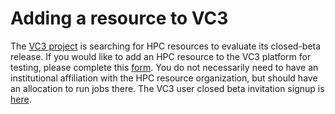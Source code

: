 # Adding a resource to VC3

The [VC3 project](http://www.virtualclusters.org) is searching for HPC resources to evaluate its closed-beta release.  If you would like to add an HPC resource to the VC3 platform for testing, please complete this [form](http://bit.ly/vc3-signup). You do not necessarily need to have an institutional affiliation with the HPC resource organization, but should have an allocation to run jobs there.  The VC3 user closed beta invitation signup is [here](http://bit.ly/vc3-signup).
